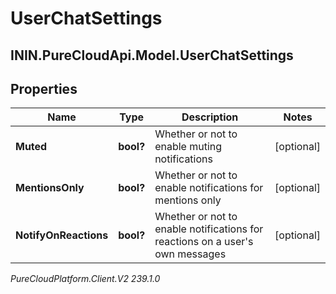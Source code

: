 # UserChatSettings

## ININ.PureCloudApi.Model.UserChatSettings

## Properties

|Name | Type | Description | Notes|
|------------ | ------------- | ------------- | -------------|
| **Muted** | **bool?** | Whether or not to enable muting notifications | [optional] |
| **MentionsOnly** | **bool?** | Whether or not to enable notifications for mentions only | [optional] |
| **NotifyOnReactions** | **bool?** | Whether or not to enable notifications for reactions on a user&#39;s own messages | [optional] |



_PureCloudPlatform.Client.V2 239.1.0_
